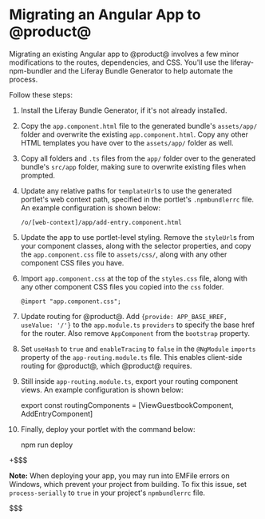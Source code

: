 # Migrating an Angular App to @product@

Migrating an existing Angular app to @product@ involves a few minor 
modifications to the routes, dependencies, and CSS. You'll use the 
liferay-npm-bundler and the Liferay Bundle Generator to help automate the 
process.

Follow these steps:

1. Install the Liferay Bundle Generator, if it's not already installed.

2.  Copy the `app.component.html` file to the generated bundle's `assets/app/` 
folder and overwrite the existing `app.component.html`. Copy any other HTML 
templates you have over to the `assets/app/` folder as well.

3.  Copy all folders and `.ts` files from the `app/` folder over to the 
generated bundle's `src/app` folder, making sure to overwrite existing files 
when prompted.
        
4.  Update any relative paths for `templateUrl`s to use the generated portlet's 
web context path, specified in the portlet's `.npmbundlerrc` file. An example 
configuration is shown below:

        /o/[web-context]/app/add-entry.component.html

6.  Update the app to use portlet-level styling. Remove the `styleUrl`s from 
your component classes, along with the selector properties, and copy the 
`app.component.css` file to `assets/css/`, along with any other component CSS 
files you have.

7.  Import `app.component.css` at the top of the `styles.css` file, along with 
any other component CSS files you copied into the `css` folder.

        @import "app.component.css";
        
8.  Update routing for @product@. Add `{provide: APP_BASE_HREF, useValue: '/'}` 
to the `app.module.ts` `providers` to specify the base href for the router. Also 
remove `AppComponent` from the `bootstrap` property. 

9.  Set `useHash` to `true` and `enableTracing` to `false` in the `@NgModule` 
`imports` property of the `app-routing.module.ts` file. This enables client-side 
routing for @product@, which @product@ requires.

10.  Still inside `app-routing.module.ts`, export your routing 
     component views. An example configuration is shown below:
     
        export 
        const routingComponents = [ViewGuestbookComponent, AddEntryComponent]

11.  Finally, deploy your portlet with the command below:

        npm run deploy

+$$$

**Note:** When deploying your app, you may run into EMFile errors on Windows, 
which prevent your project from building. To fix this issue, set 
`process-serially` to `true` in your project's `npmbundlerrc` file.

$$$